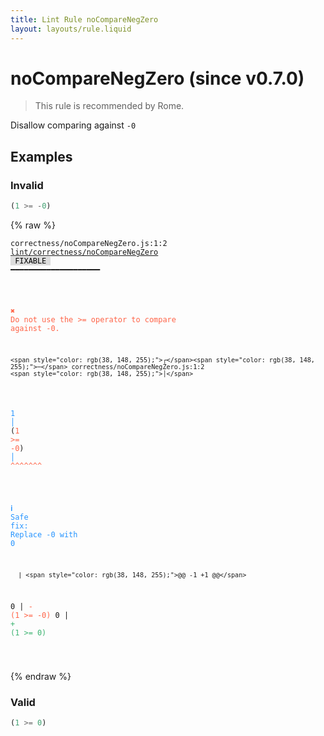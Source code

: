 ```yaml
---
title: Lint Rule noCompareNegZero
layout: layouts/rule.liquid
---
```


# noCompareNegZero (since v0.7.0)

> This rule is recommended by Rome.

Disallow comparing against `-0`

## Examples

### Invalid

```jsx
(1 >= -0)
```

{% raw %}<pre class="language-text"><code class="language-text">correctness/noCompareNegZero.js:1:2 <a href="https://rome.tools/docs/lint/rules/noCompareNegZero">lint/correctness/noCompareNegZero</a> <span style="color: #000; background-color: #ddd;"> FIXABLE </span> ━━━━━━━━━━━━━━━━━━━━

<strong><span style="color: Tomato;">  </span></strong><strong><span style="color: Tomato;">✖</span></strong> <span style="color: Tomato;">Do not use the &gt;= operator to compare against -0.</span>
  
    <span style="color: rgb(38, 148, 255);">┌</span><span style="color: rgb(38, 148, 255);">─</span> correctness/noCompareNegZero.js:1:2
    <span style="color: rgb(38, 148, 255);">│</span>
<span style="color: rgb(38, 148, 255);">  </span><span style="color: rgb(38, 148, 255);">1</span> <span style="color: rgb(38, 148, 255);">│</span> (<span style="color: Tomato;">1</span><span style="color: Tomato;"> </span><span style="color: Tomato;">&gt;</span><span style="color: Tomato;">=</span><span style="color: Tomato;"> </span><span style="color: Tomato;">-</span><span style="color: Tomato;">0</span>)
    <span style="color: rgb(38, 148, 255);">│</span>  <span style="color: Tomato;">^</span><span style="color: Tomato;">^</span><span style="color: Tomato;">^</span><span style="color: Tomato;">^</span><span style="color: Tomato;">^</span><span style="color: Tomato;">^</span><span style="color: Tomato;">^</span>
  
<strong><span style="color: rgb(38, 148, 255);">  </span></strong><strong><span style="color: rgb(38, 148, 255);">ℹ</span></strong> <span style="color: rgb(38, 148, 255);">Safe fix</span><span style="color: rgb(38, 148, 255);">: </span><span style="color: rgb(38, 148, 255);">Replace -0 with 0</span>
  
      | <span style="color: rgb(38, 148, 255);">@@ -1 +1 @@</span>
  0   | <span style="color: Tomato;">- </span><span style="color: Tomato;">(1 &gt;= -0)</span>
    0 | <span style="color: MediumSeaGreen;">+ </span><span style="color: MediumSeaGreen;">(1 &gt;= 0)</span>
  
</code></pre>{% endraw %}

### Valid

```jsx
(1 >= 0)
```

